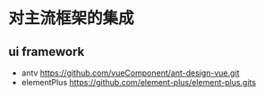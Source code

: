 # 对主流框架的集成

## ui framework

- antv https://github.com/vueComponent/ant-design-vue.git
- elementPlus https://github.com/element-plus/element-plus.gits
